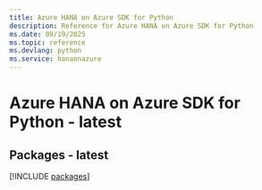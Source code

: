 ```yaml
---
title: Azure HANA on Azure SDK for Python
description: Reference for Azure HANA on Azure SDK for Python
ms.date: 09/19/2025
ms.topic: reference
ms.devlang: python
ms.service: hanaonazure
---
```

# Azure HANA on Azure SDK for Python - latest
## Packages - latest
[!INCLUDE [packages](hana-on-azure-index.md)]